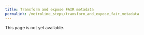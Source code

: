 ```yaml
---
title: Transform and expose FAIR metadata
permalink: /metroline_steps/transform_and_expose_fair_metadata
---
```


This page is not yet available.

